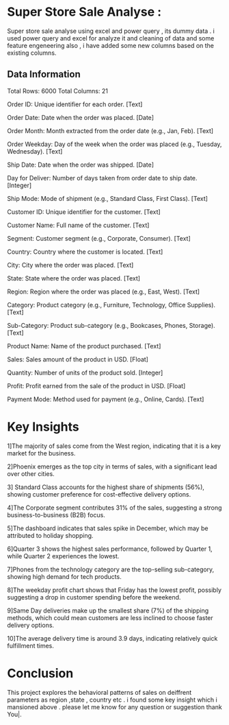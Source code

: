 # Super Store Sale Analyse :
 Super store sale analyse using excel and power query , its dummy data . i used power query and excel for analyze it and cleaning of data and some feature engeneering also , i have added some new columns based on the existing columns.

## Data Information
Total Rows: 6000
Total Columns: 21

Order ID: Unique identifier for each order. [Text]

Order Date: Date when the order was placed. [Date]

Order Month: Month extracted from the order date (e.g., Jan, Feb). [Text]

Order Weekday: Day of the week when the order was placed (e.g., Tuesday, Wednesday). [Text]

Ship Date: Date when the order was shipped. [Date]

Day for Deliver: Number of days taken from order date to ship date. [Integer]

Ship Mode: Mode of shipment (e.g., Standard Class, First Class). [Text]

Customer ID: Unique identifier for the customer. [Text]

Customer Name: Full name of the customer. [Text]

Segment: Customer segment (e.g., Corporate, Consumer). [Text]

Country: Country where the customer is located. [Text]

City: City where the order was placed. [Text]

State: State where the order was placed. [Text]

Region: Region where the order was placed (e.g., East, West). [Text]

Category: Product category (e.g., Furniture, Technology, Office Supplies). [Text]

Sub-Category: Product sub-category (e.g., Bookcases, Phones, Storage). [Text]

Product Name: Name of the product purchased. [Text]

Sales: Sales amount of the product in USD. [Float]

Quantity: Number of units of the product sold. [Integer]

Profit: Profit earned from the sale of the product in USD. [Float]

Payment Mode: Method used for payment (e.g., Online, Cards). [Text]


# Key Insights

1]The majority of sales come from the West region, indicating that it is a key market for the business.


2]Phoenix emerges as the top city in terms of sales, with a significant lead over other cities.


3] Standard Class accounts for the highest share of shipments (56%), showing customer preference for cost-effective delivery options.


4]The Corporate segment contributes 31% of the sales, suggesting a strong business-to-business (B2B) focus.


5]The dashboard indicates that sales spike in December, which may be attributed to holiday shopping.


6]Quarter 3 shows the highest sales performance, followed by Quarter 1, while Quarter 2 experiences the lowest.


7]Phones from the technology category are the top-selling sub-category, showing high demand for tech products.


8]The weekday profit chart shows that Friday has the lowest profit, possibly suggesting a drop in customer spending before the weekend.


9]Same Day deliveries make up the smallest share (7%) of the shipping methods, which could mean customers are less inclined to choose faster delivery options.


10]The average delivery time is around 3.9 days, indicating relatively quick fulfillment times.




# Conclusion
This project explores the behavioral patterns of sales on deiffrent parameters as region ,state , country etc . i found some key insight which i mansioned above . 
please let me know for any question or suggestion thank You|.
